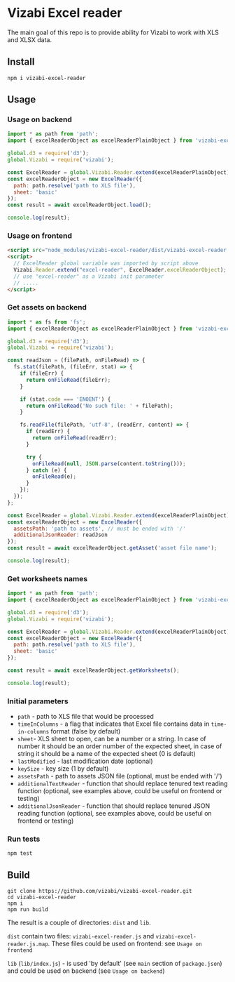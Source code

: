 # Vizabi Excel reader

The main goal of this repo is to provide ability for Vizabi to work with XLS and XLSX data.

## Install

```
npm i vizabi-excel-reader
```

## Usage

### Usage on backend

```javascript
import * as path from 'path';
import { excelReaderObject as excelReaderPlainObject } from 'vizabi-excel-reader';

global.d3 = require('d3');
global.Vizabi = require('vizabi');

const ExcelReader = global.Vizabi.Reader.extend(excelReaderPlainObject);
const excelReaderObject = new ExcelReader({
  path: path.resolve('path to XLS file'),
  sheet: 'basic'
});
const result = await excelReaderObject.load();

console.log(result);
```

### Usage on frontend

```html
<script src="node_modules/vizabi-excel-reader/dist/vizabi-excel-reader.js"></script>
<script>
  // ExcelReader global variable was imported by script above
  Vizabi.Reader.extend("excel-reader", ExcelReader.excelReaderObject);
  // use "excel-reader" as a Vizabi init parameter
  // .....
</script>
```

### Get assets on backend

```javascript
import * as fs from 'fs';
import { excelReaderObject as excelReaderPlainObject } from 'vizabi-excel-reader';

global.d3 = require('d3');
global.Vizabi = require('vizabi');

const readJson = (filePath, onFileRead) => {
  fs.stat(filePath, (fileErr, stat) => {
    if (fileErr) {
      return onFileRead(fileErr);
    }

    if (stat.code === 'ENOENT') {
      return onFileRead('No such file: ' + filePath);
    }

    fs.readFile(filePath, 'utf-8', (readErr, content) => {
      if (readErr) {
        return onFileRead(readErr);
      }

      try {
        onFileRead(null, JSON.parse(content.toString()));
      } catch (e) {
        onFileRead(e);
      }
    });
  });
};

const ExcelReader = global.Vizabi.Reader.extend(excelReaderPlainObject);
const excelReaderObject = new ExcelReader({
  assetsPath: 'path to assets', // must be ended with '/'
  additionalJsonReader: readJson
});
const result = await excelReaderObject.getAsset('asset file name');

console.log(result);
```

### Get worksheets names
```javascript
import * as path from 'path';
import { excelReaderObject as excelReaderPlainObject } from 'vizabi-excel-reader';

global.d3 = require('d3');
global.Vizabi = require('vizabi');

const ExcelReader = global.Vizabi.Reader.extend(excelReaderPlainObject);
const excelReaderObject = new ExcelReader({
  path: path.resolve('path to XLS file'),
  sheet: 'basic'
});

const result = await excelReaderObject.getWorksheets();

console.log(result);
```

### Initial parameters

* `path` - path to XLS file that would be processed
* `timeInColumns` - a flag that indicates that Excel file contains data in `time-in-columns` format (false by default)
* `sheet`- XLS sheet to open, can be a number or a string. In case of number it should be
           an order number of the expected sheet, in case of string it should be a name of 
           the expected sheet (0 is default)
* `lastModified` - last modification date (optional)
* `keySize` - key size (1 by default)
* `assetsPath` - path to assets JSON file (optional, must be ended with '/')
* `additionalTextReader` - function that should replace tenured text reading function 
                           (optional, see examples above, could be useful on frontend or testing) 
* `additionalJsonReader` - function that should replace tenured JSON reading function
                           (optional, see examples above, could be useful on frontend or testing)

### Run tests

```
npm test
```

## Build

```
git clone https://github.com/vizabi/vizabi-excel-reader.git
cd vizabi-excel-reader
npm i
npm run build
```

The result is a couple of directories: `dist` and `lib`.

`dist` contain two files: `vizabi-excel-reader.js` and `vizabi-excel-reader.js.map`. These files could be used
on frontend: see `Usage on frontend`

`lib` (`lib/index.js`) - is used 'by default' (see `main` section of `package.json`) and could be used on
backend (see `Usage on backend`)
